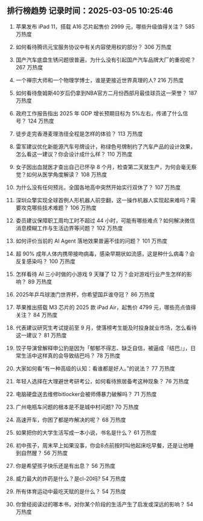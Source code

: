 
## 排行榜趋势 记录时间：2025-03-05 10:25:46
  
  1. 苹果发布 iPad 11，搭载 A16 芯片起售价 2999 元，哪些升级值得关注？ 585 万热度
    
  2. 如何看待腾讯元宝服务协议中有关内容使用权的部分？ 306 万热度
    
  3. 国产汽车底盘生锈问题很普遍，为什么没有引起国产汽车品牌大厂的重视呢？ 267 万热度
    
  4. 一个禅宗大师和一个物理学博士，谁是更接近世界真理的人? 216 万热度
    
  5. 如何看待詹姆斯40岁后仍拿到NBA官方二月份西部月最佳球员这一荣誉？ 187 万热度
    
  6. 政府工作报告指出 2025 年 GDP 增长预期目标为 5%左右，传递了什么信号？ 124 万热度
    
  7. 徒步走完香港麦理浩径全程是怎样的体验？ 113 万热度
    
  8. 雷军建议优化新能源汽车号牌设计，称绿色号牌制约了汽车产品的设计效果，怎么看这一建议？你会设计成什么样？ 110 万热度
    
  9. 女子因出血就医才查出自己已怀孕 8 个月，检查第二天就生产，为何会毫无察觉？如何从医学角度解读？ 108 万热度
    
  10. 为什么没有任何预兆，全国各地高中突然开始实行双休了？ 107 万热度
    
  11. 深圳众擎实现全球首例人形机器人前空翻，这一操作机器人实现起来难吗？需要攻克哪些技术难题？ 106 万热度
    
  12. 委员建议保障职工周均工时不超过 44 小时，可能有哪些难点？如何解决微信消息模糊工作与生活边界等问题？ 102 万热度
    
  13. 如何评价当前的 AI Agent 落地效果普遍不佳的问题？ 101 万热度
    
  14. 超 90% 成年人体内携带接吻病毒，感染早期状如流感，这是种什么病毒？会反复感染吗？ 100 万热度
    
  15. 怎样看待 AI 三小时做的小游戏 9 天赚了 12 万？会对游戏行业产生怎样的影响？ 89 万热度
    
  16. 2025年乒乓球澳门世界杯，你希望国乒谁夺冠？ 86 万热度
    
  17. 苹果推出搭载 M3 芯片的 2025 款 iPad Air，起售价 4799 元，哪些亮点值得关注？ 84 万热度
    
  18. 代表建议研究生考试提前至 9 月，使落榜考生能及时投身就业市场，怎么看待这一建议？ 81 万热度
    
  19. 饺子导演曾解释申公豹是因为「郁郁不得志、缺乏自信，被逼成『结巴』」，日常生活中这样真的会导致结巴吗？ 78 万热度
    
  20. 大家如何看“有一种高级的认知：看谁都是好人。”的说法？ 77 万热度
    
  21. 年轻人选择在大理避世考研考公，如何看待旅居备考这种现象？ 76 万热度
    
  22. 电脑硬盘送去维修bitlocker会被师傅暴力破解吗？ 71 万热度
    
  23. 广州电瓶车问题的根本是不是城中村问题? 70 万热度
    
  24. 高速开车，你困了都是咋解决的呢？ 68 万热度
    
  25. 如果把你的大学生活写成一本小说，书名是什么？ 61 万热度
    
  26. 初中孩子，周末早上如果没事，你会8点前按时叫他起床吃早餐，还是让他睡到自然醒？ 56 万热度
    
  27. 你是希望孩子快乐还是有出息？ 56 万热度
    
  28. 威力最大的炸药是什么？是cl-20吗? 54 万热度
    
  29. 所有体育运动中最吃天赋的是什么？ 54 万热度
    
  30. 你曾经阅读过的哪本书，对你某个阶段的生活产生了启发或深远的影响？ 54 万热度
    